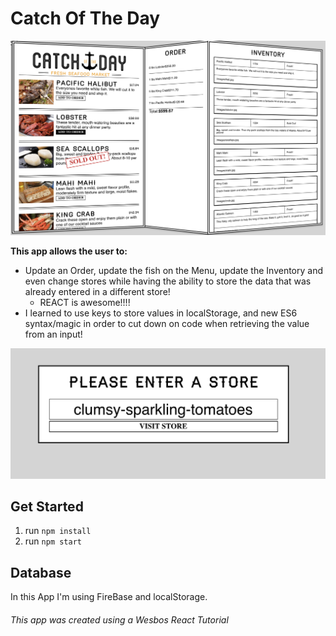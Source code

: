 # Catch Of The Day

![App preview](https://github.com/KMedinaTheDev/catchOfTheDay/blob/master/public/images/appPreview.png)

**This app allows the user to:**
* Update an Order, update the fish on the Menu, update the Inventory and even change stores while having the ability to store the data that was already entered in a different store!
  * REACT is awesome!!!!
* I learned to use keys to store values in localStorage, and new ES6 syntax/magic in order to cut down on code when retrieving the value from an input!


![storePicker preview](https://github.com/KMedinaTheDev/catchOfTheDay/blob/master/public/images/storePickerScreenShot.png)

## Get Started
1. run `npm install`
2. run `npm start`

## Database
In this App I'm using FireBase and localStorage.

###### This app was created using a _Wesbos React Tutorial_
